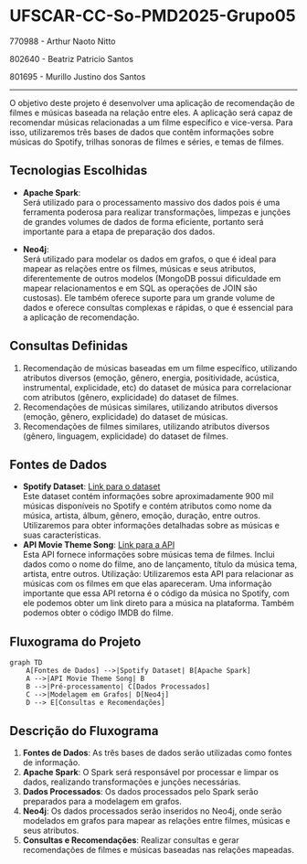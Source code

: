 # UFSCAR-CC-So-PMD2025-Grupo05

770988 - Arthur Naoto Nitto

802640 - Beatriz Patricio Santos

801695 - Murillo Justino dos Santos

---

O objetivo deste projeto é desenvolver uma aplicação de recomendação de filmes e músicas baseada na relação entre eles. A aplicação será capaz de recomendar músicas relacionadas a um filme específico e vice-versa. Para isso, utilizaremos três bases de dados que contêm informações sobre músicas do Spotify, trilhas sonoras de filmes e séries, e temas de filmes.

## Tecnologias Escolhidas

- **Apache Spark**: <br>
Será utilizado para o processamento massivo dos dados pois é uma ferramenta poderosa para realizar transformações, limpezas e junções de grandes volumes de dados de forma eficiente, portanto será importante para a etapa de preparação dos dados.

- **Neo4j**: <br>
Será utilizado para modelar os dados em grafos, o que é ideal para mapear as relações entre os filmes, músicas e seus atributos, diferentemente de outros modelos (MongoDB possui dificuldade em mapear relacionamentos e em SQL as operações de JOIN são custosas). Ele também oferece suporte para um grande volume de dados e oferece consultas complexas e rápidas, o que é essencial para a aplicação de recomendação.

## Consultas Definidas
1. Recomendação de músicas baseadas em um filme específico, utilizando atributos diversos (emoção, gênero, energia, positividade, acústica, instrumental, explicidade, etc) do dataset de música para correlacionar com atributos (gênero, explicidade)  do dataset de filmes.
2. Recomendações de músicas similares, utilizando atributos diversos (emoção, gênero, explicidade) do dataset de músicas.
3. Recomendações de filmes similares, utilizando atributos diversos (gênero, linguagem, explicidade) do dataset de filmes.

## Fontes de Dados
- **Spotify Dataset**: [Link para o dataset](https://www.kaggle.com/datasets/devdope/900k-spotify) <br>
  Este dataset contém informações sobre aproximadamente 900 mil músicas disponíveis no Spotify e contém atributos como nome da música, artista, álbum, gênero, emoção, duração, entre outros. Utilizaremos para obter informações detalhadas sobre as músicas e suas características.
- **API Movie Theme Song**: [Link para a API](https://github.com/atlexis/movieThemeSongDatabase?tab=readme-ov-file) <br>
  Esta API fornece informações sobre músicas tema de filmes. Inclui dados como o nome do filme, ano de lançamento, título da música tema, artista, entre outros.
Utilização: Utilizaremos esta API para relacionar as músicas com os filmes em que elas apareceram. Uma informação importante que essa API retorna é o código da música no Spotify, com ele podemos obter um link direto para a música na plataforma. Também podemos obter o código IMDB do filme.

## Fluxograma do Projeto

```mermaid
graph TD
    A[Fontes de Dados] -->|Spotify Dataset| B[Apache Spark]
    A -->|API Movie Theme Song| B
    B -->|Pré-processamento| C[Dados Processados]
    C -->|Modelagem em Grafos| D[Neo4j]
    D --> E[Consultas e Recomendações]
```

## Descrição do Fluxograma
1. **Fontes de Dados**: As três bases de dados serão utilizadas como fontes de informação.
2. **Apache Spark**: O Spark será responsável por processar e limpar os dados, realizando transformações e junções necessárias.
3. **Dados Processados**: Os dados processados pelo Spark serão preparados para a modelagem em grafos.
4. **Neo4j**: Os dados processados serão inseridos no Neo4j, onde serão modelados em grafos para mapear as relações entre filmes, músicas e seus atributos.
5. **Consultas e Recomendações**: Realizar consultas e gerar recomendações de filmes e músicas baseadas nas relações mapeadas.


